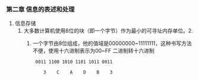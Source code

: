 ### 第二章 信息的表述和处理
1. 信息存储
   1. 大多数计算机使用8位的块（即一个字节）作为最小的可寻址内存单位。2.
       1. 一个字节由8位组成，他的值域是00000000~11111111，这种书写方法不便，使用十六进制表示为00~FF
           二进制转十六进制  

               0011 1100 1010 1101 1011 0011  

                  3    C    A    D    B    3
